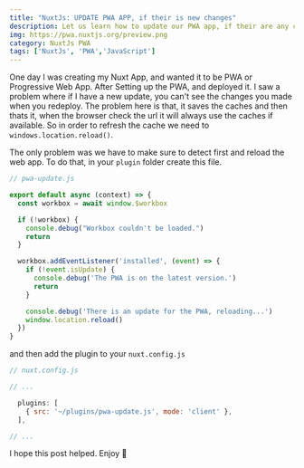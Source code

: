 ```yaml
---
title: "NuxtJs: UPDATE PWA APP, if their is new changes"
description: Let us learn how to update our PWA app, if their are any changes so that it refreshes the cache if their are any new content or changes in our NUXT PWA APP.
img: https://pwa.nuxtjs.org/preview.png
category: NuxtJs PWA
tags: ['NuxtJs', 'PWA','JavaScript']
---
```


One day I was creating my Nuxt App, and wanted it to be PWA or Progressive Web App. After Setting up the PWA, and deployed it. I saw a problem where if I have a new update, you can't see the changes you made when you redeploy. The problem here is that, it saves the caches and then thats it, when the browser check the url it will always use the caches if available. So in order to refresh the cache we need to `windows.location.reload()`.  

The only problem was we have to make sure to detect first and reload the web app. To do that, in your `plugin` folder create this file.

```js
// pwa-update.js

export default async (context) => {
  const workbox = await window.$workbox

  if (!workbox) {
    console.debug("Workbox couldn't be loaded.")
    return
  }

  workbox.addEventListener('installed', (event) => {
    if (!event.isUpdate) {
      console.debug('The PWA is on the latest version.')
      return
    }

    console.debug('There is an update for the PWA, reloading...')
    window.location.reload()
  })
}
```


and then add the plugin to your `nuxt.config.js`
```js
// nuxt.config.js

// ...

  plugins: [
    { src: '~/plugins/pwa-update.js', mode: 'client' },
  ],

// ...
```

I hope this post helped. Enjoy 🎉
